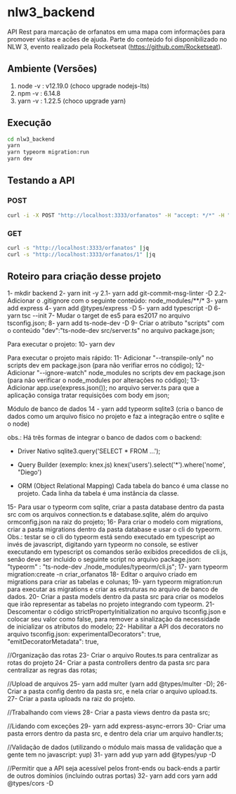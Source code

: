 # nlw3_backend

API Rest para marcação de orfanatos em uma mapa com informações para promover visitas e acões de ajuda.
Parte do conteúdo foi disponibilizado no NLW 3, evento realizado pela Rocketseat (https://github.com/Rocketseat).

## Ambiente (Versões)
1. node -v : v12.19.0 (choco upgrade nodejs-lts)
2. npm -v : 6.14.8
3. yarn -v : 1.22.5 (choco upgrade yarn)

## Execução
```sh
cd nlw3_backend
yarn
yarn typeorm migration:run
yarn dev
```

## Testando a API
### POST
```sh
curl -i -X POST "http://localhost:3333/orfanatos" -H "accept: */*" -H "Authorization: Abre-te Cézamo..." -H "Content-Type: application/json" -d "{\"nome\":\"Lar da Criança\",\"latitude\":-12.9694025,\"longitude\":-38.490993,\"sobre\":\"Foi fundado em 1963 a partir do sonho da adolescente Dulce Maria Goulart de Freitas. Mais informações em: http://lardacriancasalvador.org.br\",\"instrucoes\":\"Qualquer pessoa pode realizar visitas no Lar da Criança, desde que respeitados os dias e horários estabelecidos. Para agendar sua visita, entre em contato pelo telefone: (71) 3244-3795.\",\"horario_atendimento\":\"Das 8h até as 18h\",\"aberto_fim_semana\":true}"
```

### GET
```sh
curl -s "http://localhost:3333/orfanatos" |jq
curl -s "http://localhost:3333/orfanatos/1" |jq
```

## Roteiro para criação desse projeto
1- mkdir backend
2- yarn init -y
2.1- yarn add git-commit-msg-linter -D
2.2- Adicionar o .gitignore com o seguinte conteúdo: node_modules/**/*
3- yarn add express
4- yarn add @types/express -D
5- yarn add typescript -D
6- yarn tsc --init
7- Mudar o target de es5 para es2017 no arquivo tsconfig.json;
8- yarn add ts-node-dev -D
9- Criar o atributo "scripts" com o conteúdo "dev":"ts-node-dev src/server.ts" no arquivo package.json;

Para executar o projeto:
10- yarn dev

Para executar o projeto mais rápido:
11- Adicionar "--transpile-only" no scripts dev em package.json (para não verifiar erros no código);
12- Adicionar "--ignore-watch" node_modules no scripts dev em package.json (para não verificar o node_modules por alterações no código);
13- Adicionar app.use(express.json()); no arquivo server.ts para que a aplicação consiga tratar requisições com body em json;

Módulo de banco de dados
14 - yarn add typeorm sqlite3 (cria o banco de dados como um arquivo físico no projeto e faz a integração entre o sqlite e o node)

obs.: Há três formas de integrar o banco de dados com o backend: 

- Driver Nativo
sqlite3.query('SELECT * FROM ...');

- Query Builder (exemplo: knex.js)
knex('users').select('*').where('nome', "Diego')

- ORM (Object Relational Mapping)
Cada tabela do banco é uma classe no projeto. Cada linha da tabela é uma instância da classe.

15- Para usar o typeorm com sqlite, criar a pasta database dentro da pasta src com os arquivos connection.ts e database.sqlite, além do arquivo ormconfig.json na raiz do projeto;
16- Para criar o modelo com migrations, criar a pasta migrations dentro da pasta database e usar o cli do typeorm. Obs.: testar se o cli do typeorm está sendo executado em typescript ao invés de javascript, digitando yarn typeorm no console, se estiver executando em typescript os comandos serão exibidos precedidos de cli.js, senão deve ser incluido o seguinte script no arquivo package.json:  "typeorm" : "ts-node-dev ./node_modules/typeorm/cli.js";
17- yarn typeorm migration:create -n criar_orfanatos
18- Editar o arquivo criado em migrations para criar as tabelas e colunas;
19- yarn typeorm migration:run para executar as migrations e criar as estruturas no arquivo de banco de dados.
20- Criar a pasta models dentro da pasta src para criar os modelos que irão representar as tabelas no projeto integrando com typeorm.
21- Descomentar o código strictPropertyInitialization no arquivo tsconfig.json e colocar seu valor como false, para remover a sinalização da necessidade de inicializar os atributos do modelo;
22- Habilitar a API dos decorators no arquivo tsconfig.json: experimentalDecorators": true, "emitDecoratorMetadata": true, 

//Organização das rotas
23- Criar o arquivo Routes.ts para centralizar as rotas do projeto
24- Criar a pasta controllers dentro da pasta src para centralizar as regras das rotas;

//Upload de arquivos
25- yarn add multer (yarn add @types/multer -D);
26- Criar a pasta config dentro da pasta src, e nela criar o arquivo upload.ts.
27- Criar a pasta uploads na raiz do projeto.

//Trabalhando com views
28- Criar a pasta views dentro da pasta src;

//Lidando com exceções
29- yarn add express-async-errors
30- Criar uma pasta errors dentro da pasta src, e dentro dela criar um arquivo handler.ts;

//Validação de dados (utilizando o módulo mais massa de validação que a gente tem no javascript: yup)
31- yarn add yup 
yarn add @types/yup -D

//Permitir que a API seja acessível pelos front-ends ou back-ends a partir de outros domínios (incluindo outras portas)
32- yarn add cors
yarn add @types/cors -D
